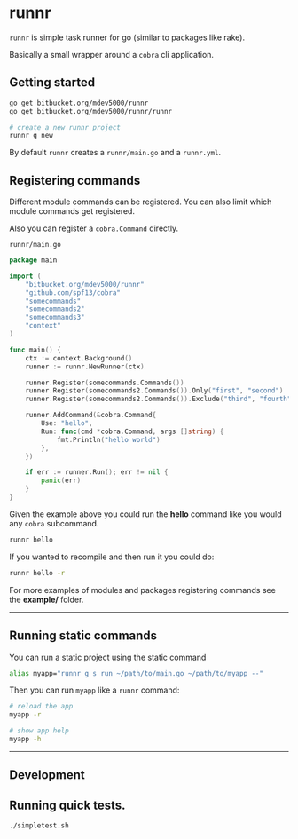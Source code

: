 # runnr

`runnr` is simple task runner for go (similar to packages like rake).

Basically a small wrapper around a `cobra` cli application.

## Getting started

```bash
go get bitbucket.org/mdev5000/runnr
go get bitbucket.org/mdev5000/runnr/runnr

# create a new runnr project
runnr g new 
```

By default `runnr` creates a `runnr/main.go` and a `runnr.yml`.

## Registering commands 

Different module commands can be registered. You can also limit which
module commands get registered.

Also you can register a `cobra.Command` directly.

`runnr/main.go`
```go
package main

import (
	"bitbucket.org/mdev5000/runnr"
	"github.com/spf13/cobra"
	"somecommands"
	"somecommands2"
	"somecommands3"
	"context"
)

func main() {
	ctx := context.Background()
	runner := runnr.NewRunner(ctx)

	runner.Register(somecommands.Commands())
	runner.Register(somecommands2.Commands()).Only("first", "second")
	runner.Register(somecommands2.Commands()).Exclude("third", "fourth")

	runner.AddCommand(&cobra.Command{
		Use: "hello",
		Run: func(cmd *cobra.Command, args []string) {
			fmt.Println("hello world")
		},
	})

	if err := runner.Run(); err != nil {
		panic(err)
	}
}
```

Given the example above you could run the **hello** command like you would
any `cobra` subcommand.

```bash
runnr hello
```

If you wanted to recompile and then run it you could do:

```bash
runnr hello -r
```

For more examples of modules and packages registering commands see the
**example/** folder.

---

## Running static commands

You can run a static project using the static command

```bash
alias myapp="runnr g s run ~/path/to/main.go ~/path/to/myapp --"
```

Then you can run `myapp` like a `runnr` command:

```bash
# reload the app
myapp -r

# show app help
myapp -h
```

---

## Development

## Running quick tests.

```bash
./simpletest.sh
```
